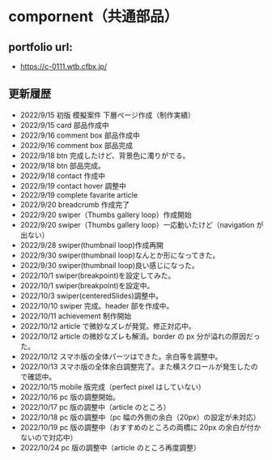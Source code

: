 # compornent（共通部品）

## portfolio url:

- https://c-0111.wtb.cfbx.jp/

## 更新履歴

- 2022/9/15 初版 模擬案件 下層ページ作成（制作実績）
- 2022/9/15 card 部品作成中
- 2022/9/16 comment box 部品作成中
- 2022/9/16 comment box 部品完成
- 2022/9/18 btn 完成したけど、背景色に濁りがでる。
- 2022/9/18 btn 部品完成。
- 2022/9/18 contact 作成中
- 2022/9/19 contact hover 調整中
- 2022/9/19 complete favarite article
- 2022/9/20 breadcrumb 作成完了
- 2022/9/20 swiper（Thumbs gallery loop）作成開始
- 2022/9/20 swiper（Thumbs gallery loop）一応動いたけど（navigation が出ない）
- 2022/9/28 swiper(thumbnail loop)作成再開
- 2022/9/30 swiper(thumbnail loop)なんとか形になってきた。
- 2022/9/30 swiper(thumbnail loop)良い感じになった。
- 2022/10/1 swiper(breakpoint)を設定してみた。
- 2022/10/1 swiper(breakpoint)を設定中。
- 2022/10/3 swiper(centeredSlides)調整中。
- 2022/10/10 swiper 完成。header 部を作成中。
- 2022/10/11 achievement 制作開始
- 2022/10/12 article で微妙なズレが発覚。修正対応中。
- 2022/10/12 article の微妙なズレも解消。border の px 分が溢れの原因だった。
- 2022/10/12 スマホ版の全体パーツはできた。余白等を調整中。
- 2022/10/13 スマホ版の全体余白調整完了。また横スクロールが発生したので確認中。
- 2022/10/15 mobile 版完成（perfect pixel はしていない）
- 2022/10/16 pc 版の調整開始。
- 2022/10/17 pc 版の調整中（article のところ）
- 2022/10/18 pc 版の調整中（pc 幅の外側の余白（20px）の設定が未対応）
- 2022/10/19 pc 版の調整中（おすすめのところの両橋に 20px の余白が付かないので対応中）
- 2022/10/24 pc 版の調整中（article のところ再度調整）
